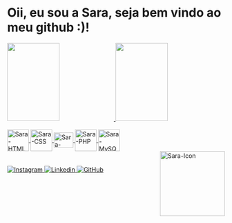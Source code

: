<h1> Oii, eu sou a Sara, seja bem vindo ao meu github :)! </h1>

<div> 
<a href="https://github.com/Saraemilyy">
<img width="49%" height="180cm" src="https://github-readme-stats.vercel.app/api?username=Saraemilyy&show_icons=true&theme=merko&include_all_commits=true&count_private=true"/>
<img width="49%" height="180cm" src="https://github-readme-stats.vercel.app/api/top-langs/?username=Saraemilyy&layout-compact&langs_count=16&theme-dracula"/>
</div>

<div style="display: inline_block" padding="15px" ><br>
<img  align="center" height="50" width="50" alt="Sara-HTML" src="https://cdn.jsdelivr.net/gh/devicons/devicon/icons/html5/html5-original-wordmark.svg">
<img  align="center" height="50" width="50" alt="Sara-CSS" src="https://cdn.jsdelivr.net/gh/devicons/devicon/icons/css3/css3-original-wordmark.svg">
<img  align="center" height="35" width="45" alt="Sara-JavaScript" src="https://cdn.jsdelivr.net/gh/devicons/devicon/icons/javascript/javascript-original.svg">
<img  align="center" height="50" width="50" alt="Sara-PHP" src="https://cdn.jsdelivr.net/gh/devicons/devicon/icons/php/php-original.svg">
<img  align="center" height="50" width="50" alt="Sara-MySQL" src="https://cdn.jsdelivr.net/gh/devicons/devicon/icons/mysql/mysql-original-wordmark.svg">
<br>
<img  align="right" height="150" width="150" alt="Sara-Icon" src="https://pbs.twimg.com/media/FYs2jm6XwAAox2y?format=png&name=small">
</div>

<div>
<br><br>
<a href="https://www.instagram.com/_ig.limaa_/"> <img alt="Instagram" src="https://img.shields.io/badge/Instagram-E4405F?style=for-the-badge&logo=instagram&logoColor=white"> </a>
<a href="https://www.linkedin.com/in/sara-castro-544630205/"> <img alt="Linkedin" src="https://img.shields.io/badge/LinkedIn-0077B5?style=for-the-badge&logo=linkedin&logoColor=white"> </a>
<a href="https://github.com/Saraemilyy"> <img alt="GitHub" src="https://img.shields.io/badge/GitHub-100000?style=for-the-badge&logo=github&logoColor=white"> </a>

</div>


